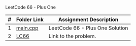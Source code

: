 LeetCode 66 - Plus One

|  #  | Folder Link | Assignment Description |
| :-: | ----------- | ---------------------- |
| 1  |   [main.cpp](https://github.com/aelious/4883-Prog-Tech/blob/main/Assignments/LeetCode%20Problems/P66/main.cpp)    |   LeetCode 66 - Plus One Solution    |
| 2  |  [LC66](https://leetcode.com/problems/plus-one/description/)  |  Link to the problem.  |